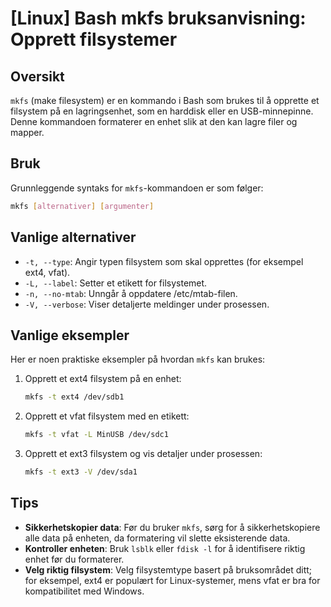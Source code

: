 # [Linux] Bash mkfs bruksanvisning: Opprett filsystemer

## Oversikt
`mkfs` (make filesystem) er en kommando i Bash som brukes til å opprette et filsystem på en lagringsenhet, som en harddisk eller en USB-minnepinne. Denne kommandoen formaterer en enhet slik at den kan lagre filer og mapper.

## Bruk
Grunnleggende syntaks for `mkfs`-kommandoen er som følger:

```bash
mkfs [alternativer] [argumenter]
```

## Vanlige alternativer
- `-t, --type`: Angir typen filsystem som skal opprettes (for eksempel ext4, vfat).
- `-L, --label`: Setter et etikett for filsystemet.
- `-n, --no-mtab`: Unngår å oppdatere /etc/mtab-filen.
- `-V, --verbose`: Viser detaljerte meldinger under prosessen.

## Vanlige eksempler
Her er noen praktiske eksempler på hvordan `mkfs` kan brukes:

1. Opprett et ext4 filsystem på en enhet:
   ```bash
   mkfs -t ext4 /dev/sdb1
   ```

2. Opprett et vfat filsystem med en etikett:
   ```bash
   mkfs -t vfat -L MinUSB /dev/sdc1
   ```

3. Opprett et ext3 filsystem og vis detaljer under prosessen:
   ```bash
   mkfs -t ext3 -V /dev/sda1
   ```

## Tips
- **Sikkerhetskopier data**: Før du bruker `mkfs`, sørg for å sikkerhetskopiere alle data på enheten, da formatering vil slette eksisterende data.
- **Kontroller enheten**: Bruk `lsblk` eller `fdisk -l` for å identifisere riktig enhet før du formaterer.
- **Velg riktig filsystem**: Velg filsystemtype basert på bruksområdet ditt; for eksempel, ext4 er populært for Linux-systemer, mens vfat er bra for kompatibilitet med Windows.
